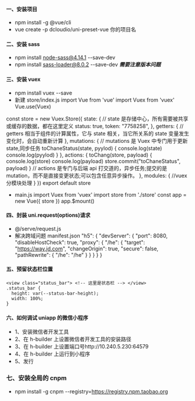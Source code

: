 #### 一、安装项目

- npm install -g @vue/cli
- vue create -p dcloudio/uni-preset-vue 你的项目名

#### 二、安装 sass

- npm install node-sass@4.14.1 --save-dev
- npm install sass-loader@8.0.2 --save-dev
  **_需要注意版本问题_**

#### 三、安装 vuex

- npm install vuex --save
- 新建 store/index.js
  import Vue from 'vue'
  import Vuex from 'vuex'
  Vue.use(Vuex)

const store = new Vuex.Store({
state: {
// state 是存储中心，所有需要被共享或缓存的数据，都在这里定义
status: true,
token: "7758258",
},
getters: {
// getters 相当于组件的计算属性，它与 state 相关，当它所关系的 state 变量发生变化时，会自动重新计算
},
mutations: {
// mutations 是 Vuex 中专门用于更新 state,同步任务
toChaneStatus(state, pyylod) {
console.log(state)
console.log(pyylod)
}
},
actions: {
toChang(store, payload) {
console.log(store)
console.log(payload)
store.commit("toChaneStatus", payload)
}
// actions 是专门与后端 api 打交道的，异步任务;提交的是 mutation，而不是直接变更状态;可以包含任意异步操作。
},
modules: {
//vuex 分模块处理
}
})
export default store

- main.js
  import Vuex from 'vuex'
  import store from './store'
  const app = new Vue({
  store
  })
  app.\$mount()

#### 四、封装 uni.request(options)请求

- @/serve/request.js
- 解决跨域问题 manifest.json
  "h5": {
  "devServer": {
  "port": 8080,
  "disableHostCheck": true,
  "proxy": {
  "/he": {
  "target": "https://way.jd.com",
  "changeOrigin": true,
  "secure": false,
  "pathRewrite": {
  "/he": "/he"
  }
  }
  }
  }
  }

#### 五、预留状态栏位置

```
<view class="status_bar"> <!-- 这里是状态栏 --> </view>
.status_bar {
  height: var(--status-bar-height);
  width: 100%;
}
```

#### 六、如何调试 uniapp 的微信小程序

- 1、安装微信者开发工具
- 2、在 h-builder 上设置微信者开发工具的安装路径
- 3、在 h-builder 上设置端口号http://10.240.5.230:64579
- 4、在 h-builder 上运行到小程序
- 5、发行

### 七、安装全局的 cnpm

- npm install -g cnpm --registry=https://registry.npm.taobao.org

